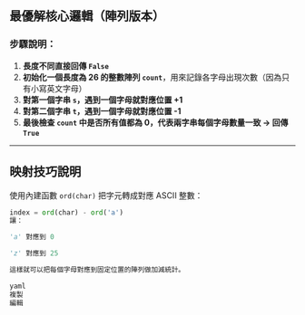 ## 最優解核心邏輯（陣列版本）

### 步驟說明：

1. **長度不同直接回傳 `False`**
2. **初始化一個長度為 26 的整數陣列 `count`**，用來記錄各字母出現次數（因為只有小寫英文字母）
3. **對第一個字串 `s`，遇到一個字母就對應位置 +1**
4. **對第二個字串 `t`，遇到一個字母就對應位置 -1**
5. **最後檢查 `count` 中是否所有值都為 0，代表兩字串每個字母數量一致 → 回傳 `True`**

---

## 映射技巧說明

使用內建函數 `ord(char)` 把字元轉成對應 ASCII 整數：

```python
index = ord(char) - ord('a')
讓：

'a' 對應到 0

'z' 對應到 25

這樣就可以把每個字母對應到固定位置的陣列做加減統計。

yaml
複製
編輯
